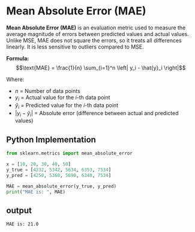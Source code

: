 # Mean Absolute Error (MAE)

**Mean Absolute Error (MAE)** is an evaluation metric used to measure the average magnitude of errors between predicted values and actual values. Unlike MSE, MAE does not square the errors, so it treats all differences linearly. It is less sensitive to outliers compared to MSE.

**Formula:**
$$\text{MAE} = \frac{1}{n} \sum_{i=1}^n \left| y_i - \hat{y}_i \right|$$

Where:

- $n$ = Number of data points
- $y_i$ = Actual value for the $i$-th data point
- $\hat{y}_i$ = Predicted value for the $i$-th data point
- $|y_i - \hat{y}_i|$ = Absolute error (difference between actual and predicted values)

## **Python Implementation**

```python
from sklearn.metrics import mean_absolute_error

x = [10, 20, 30, 40, 50]
y_true = [4232, 5342, 5634, 6353, 7534]
y_pred = [4250, 5360, 5690, 6340, 7534]

MAE = mean_absolute_error(y_true, y_pred)
print("MAE is: ", MAE)
```

## **output**

```bash
MAE is: 21.0
```
